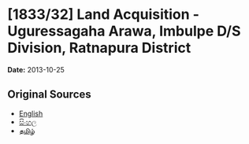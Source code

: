 # [1833/32] Land Acquisition - Uguressagaha Arawa, Imbulpe D/S Division, Ratnapura District

**Date:** 2013-10-25

## Original Sources

- [English](https://documents.gov.lk/view/extra-gazettes/2013/10/1833-32_E.pdf)
- [සිංහල](https://documents.gov.lk/view/extra-gazettes/2013/10/1833-32_S.pdf)
- [தமிழ்](https://documents.gov.lk/view/extra-gazettes/2013/10/1833-32_T.pdf)
